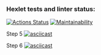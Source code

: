 ### Hexlet tests and linter status:
[![Actions Status](https://github.com/Ahiles3005/php-project-45/workflows/hexlet-check/badge.svg)](https://github.com/Ahiles3005/php-project-45/actions)
[![Maintainability](https://api.codeclimate.com/v1/badges/015597d9b8c7ad037af8/maintainability)](https://codeclimate.com/github/Ahiles3005/php-project-45/maintainability)

Step 5
[![asciicast](https://asciinema.org/a/dABsvhL4dY7l2oqNqwyoLzWev.svg)](https://asciinema.org/a/dABsvhL4dY7l2oqNqwyoLzWev)

Step 6
[![asciicast](https://asciinema.org/a/tEEGdSOfbCvEYVlrN6bPX1OaJ.svg)](https://asciinema.org/a/tEEGdSOfbCvEYVlrN6bPX1OaJ)